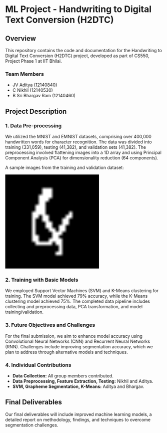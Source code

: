 # ML Project - Handwriting to Digital Text Conversion (H2DTC)

## Overview
This repository contains the code and documentation for the Handwriting to Digital Text Conversion (H2DTC) project, developed as part of CS550, Project Phase 1 at IIT Bhilai.

### Team Members
- JV Aditya (12140840)
- C Nikhil (12140530)
- B Sri Bhargav Ram (12140460)

## Project Description
### 1. Data Pre-processing
We utilized the MNIST and EMNIST datasets, comprising over 400,000 handwritten words for character recognition. The data was divided into training (331,059), testing (41,382), and validation sets (41,382). The preprocessing involved flattening images into a 1D array and using Principal Component Analysis (PCA) for dimensionality reduction (64 components).

A sample images from the training and validation dataset:

<img src="Train/&/__0_1344062.png" alt="And character" width="300"/>

### 2. Training with Basic Models
We employed Support Vector Machines (SVM) and K-Means clustering for training. The SVM model achieved 79% accuracy, while the K-Means clustering model achieved 75%. The completed data pipeline includes collecting and preprocessing data, PCA transformation, and model training/validation.

### 3. Future Objectives and Challenges
For the final submission, we aim to enhance model accuracy using Convolutional Neural Networks (CNN) and Recurrent Neural Networks (RNN). Challenges include improving segmentation accuracy, which we plan to address through alternative models and techniques.

### 4. Individual Contributions
- **Data Collection:** All group members contributed.
- **Data Preprocessing, Feature Extraction, Testing:** Nikhil and Aditya.
- **SVM, Grapheme Segmentation, K-Means:** Aditya and Bhargav.

## Final Deliverables
Our final deliverables will include improved machine learning models, a detailed report on methodology, findings, and techniques to overcome segmentation challenges.

